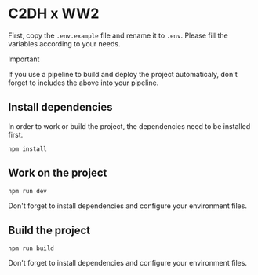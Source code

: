 # C2DH x WW2

First, copy the ```.env.example``` file and rename it to ```.env```. Please fill the variables according to your needs.

> [!IMPORTANT]
> If you use a pipeline to build and deploy the project automaticaly, don't forget to includes the above into your pipeline.

## Install dependencies

In order to work or build the project, the dependencies need to be installed first.

```
npm install
```

## Work on the project

```
npm run dev
```

Don't forget to install dependencies and configure your environment files.

## Build the project

```
npm run build
```

Don't forget to install dependencies and configure your environment files.